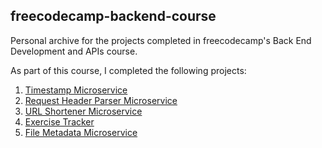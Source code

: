 ## freecodecamp-backend-course
Personal archive for the projects completed in freecodecamp's Back End Development and APIs course.

As part of this course, I completed the following projects:

1. [Timestamp Microservice](https://replit.com/@yao-tx/boilerplate-project-timestamp)
2. [Request Header Parser Microservice](https://replit.com/@yao-tx/boilerplate-project-headerparser)
3. [URL Shortener Microservice](https://replit.com/@yao-tx/boilerplate-project-urlshortener)
4. [Exercise Tracker](https://replit.com/@yao-tx/boilerplate-project-exercisetracker-1)
5. [File Metadata Microservice](https://replit.com/@yao-tx/boilerplate-project-filemetadata)
